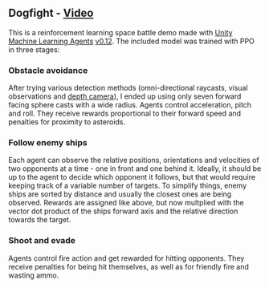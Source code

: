 ## Dogfight - [Video](https://youtu.be/KzP-8lUQdmU)

This is a reinforcement learning space battle demo made with [Unity Machine Learning Agents](https://github.com/Unity-Technologies/ml-agents) [v0.12](https://github.com/Unity-Technologies/ml-agents/releases/tag/0.12.0). The included model was trained with PPO in three stages:

### Obstacle avoidance

After trying various detection methods (omni-directional raycasts, visual observations and [depth camera](https://github.com/mbaske/unity-depth-camera)), I ended up using only seven forward facing sphere casts with a wide radius. Agents control acceleration, pitch and roll. They receive rewards proportional to their forward speed and penalties for proximity to asteroids.

### Follow enemy ships

Each agent can observe the relative positions, orientations and velocities of two opponents at a time - one in front and one behind it. Ideally, it should be up to the agent to decide which opponent it follows, but that would require keeping track of a variable number of targets. To simplify things, enemy ships are sorted by distance and usually the closest ones are being observed. Rewards are assigned like above, but now multplied with the vector dot product of the ships forward axis and the relative direction towards the target.

### Shoot and evade

Agents control fire action and get rewarded for hitting opponents. They receive penalties for being hit themselves, as well as for friendly fire and wasting ammo.